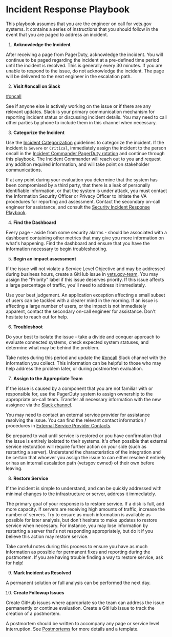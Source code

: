 # Incident Response Playbook

This playbook assumes that you are the engineer on call for vets.gov systems. It
contains a series of instructions that you should follow in the event that you
are paged to address an incident.

1. **Acknowledge the Incident**

After receiving a page from PagerDuty, acknowledge the incident. You will
continue to be paged regarding the incident at a pre-defined time period until
the incident is resolved. This is generally every 30 minutes. If you are unable
to respond to the issue, do not acknowledge the incident. The page will be
delivered to the next engineer in the escalation path.

2. **Visit #oncall on Slack**

[#oncall][#oncall]

See if anyone else is actively working on the issue or if there are any relevant
updates. Slack is your primary communication mechanism for reporting incident
status or discussing incident details. You may need to call other parties by
phone to include them in this channel when necessary.

3. **Categorize the Incident**

Use the [Incident Categorization](./Incident%20Categorization.md) guidelines to
categorize the incident. If the incident is `Severe` or `Critical`, immediately
assign the incident to the person oncall in the [Incident Commander PagerDuty rotation](https://dsva.pagerduty.com/schedules#PTO4ZQ5) and continue
through this playbook. The Incident Commander will reach out to you and request
any addition required information, and will take point on stakeholder communications.

 If at any point during your evaluation you determine that the system has been
 compromised by a third party, that there is a leak of personally identifiable
 information, or that the system is under attack, you must contact the Information
 Security Officer or Privacy Officer to initiate the VA procedures
 for reporting and assessment. Contact the secondary on-call engineer for
 assistance, and consult the [Security Incident Response
 Playbook](EmergencyOperatingProcedures/SecurityIncidentResponsePlaybook.md).

4. **Find the Dashboard**

Every page - aside from some security alarms - should be associated with a
dashboard containing other metrics that may give you more information on what's
happening. Find the dashboard and ensure that you have the information necessary
to begin troubleshooting.

5. **Begin an impact assessment**

If the issue will not violate a Service Level Objective and may be addressed
during business hours, create a GitHub issue in [vets.gov-team][issues].
You may assign the "Priority" label if this issue deserves priority. If this
issue affects a large percentage of traffic, you'll need to address it
immediately.

Use your best judgement. An application exception affecting a small subset of
users can be tackled with a clearer mind in the morning. If an issue is
affecting a large number of users, or the impact is not immediately apparent,
contact the secondary on-call engineer for assistance. Don't hesitate to reach
out for help.

6. **Troubleshoot**

Do your best to isolate the issue - take a divide and conquer approach to
evaluate connected systems, check expected system statuses, and determine what
may be behind the problem.

Take notes during this period and update the [#oncall][#oncall] Slack channel
with the information you collect. This information can be helpful to those who
may help address the problem later, or during postmortem evaluation.

7. **Assign to the Appropriate Team**

If the issue is caused by a component that you are not familiar with or
responsible for, use the PagerDuty system to assign ownership to the appropriate
on-call team. Transfer all necessary information with the new assignee via the
[Slack channel][#oncall].

You may need to contact an external service provider for assistance resolving the
issue. You can find the relevant contact information / procedures in
[External Service Provider Contacts](https://github.com/department-of-veterans-affairs/devops/tree/master/docs/External%20Service%20Integrations).

Be prepared to wait until service is restored or you have confirmation that the
issue is entirely isolated to their systems.  It's often possible that external
service restoration will require further action on your side (such as restarting
a server). Understand the characteristics of the integration and be certain that
whoever you assign the issue to can either resolve it entirely or has an
internal escalation path (vetsgov owned) of their own before leaving.

8. **Restore Service**

If the incident is simple to understand, and can be quickly addressed with
minimal changes to the infrastructure or server, address it immediately.

The primary goal of your response is to restore service. If a disk is full, add
more capacity. If servers are receiving high amounts of traffic, increase the
number of servers. Try to ensure as much information is available as possible
for later analysis, but don't hesitate to make updates to restore service when necessary. For instance, you may lose information by restarting a server that's
not responding appropriately, but do it if you believe this action may restore
service.

Take careful notes during this process to ensure you have as much information as
possible for permanent fixes and reporting during the postmortem. If you are
having trouble finding a way to restore service, ask for help!

9. **Mark Incident as Resolved**

A permanent solution or full analysis can be performed the next day.

10. **Create Followup Issues**

Create GitHub issues where appropriate so the team can address the issue
permanently or continue evaluation. Create a GitHub issue to track the creation
of a postmortem.

A postmortem should be written to accompany any page or service level
interruption. See [Postmortems](/Postmortems) for more details and a template.

[#oncall]: https://dsva.slack.com/messages/oncall/
[issues]: https://github.com/department-of-veterans-affairs/va.gov-team/issues/new
[external-integrations]: https://github.com/department-of-veterans-affairs/devops/tree/master/docs/External%20Service%20Integrations
